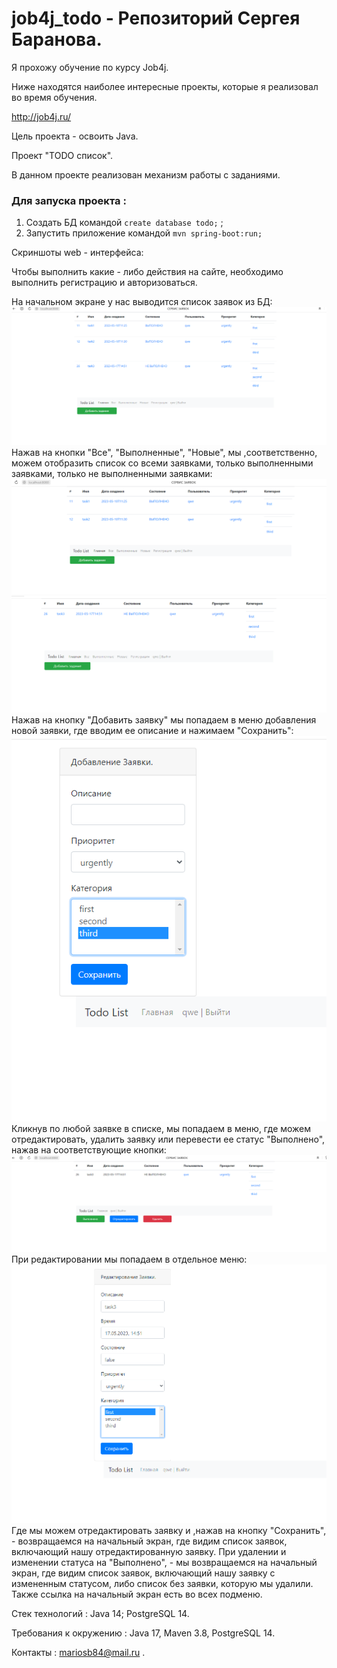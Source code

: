# job4j_todo - Репозиторий Сергея Баранова.

Я прохожу обучение по курсу Job4j.

Ниже находятся наиболее интересные проекты, которые я реализовал во время обучения.

http://job4j.ru/

Цель проекта - освоить Java.

Проект "TODO список".

В данном проекте реализован механизм работы с заданиями.

### Для запуска проекта :

1. Создать БД командой `create database todo;` ;
2. Запустить приложение командой `mvn spring-boot:run;`

Скриншоты  web - интерфейса:

Чтобы выполнить какие - либо действия на сайте, 
необходимо выполнить регистрацию и авторизоваться.

На начальном экране у нас выводится список заявок из БД:
![img.PNG](img/img.PNG)
Нажав на кнопки "Все", "Выполненные", "Новые", мы ,соответственно, 
можем отобразить список со всеми заявками, только выполненными заявками,
только не выполненными заявками:
![img1.PNG](img/img1.PNG)
![img2.PNG](img/img2.PNG)
Нажав на кнопку "Добавить заявку" мы попадаем в меню добавления новой заявки,
где вводим ее описание и нажимаем "Сохранить":
![img3.PNG](img/img3.PNG)
Кликнув по любой заявке в списке, мы попадаем в меню, где 
можем отредактировать, удалить заявку или перевести ее статус "Выполнено",
нажав на соответствующие кнопки:
![img4.PNG](img/img4.PNG)
При редактировании мы попадаем в отдельное меню:
![img5.PNG](img/img5.PNG)
Где мы можем отредактировать заявку и ,нажав на кнопку "Сохранить", -
возвращаемся на начальный экран, где видим список заявок, включающий нашу отредактированную заявку.
При удалении и изменении статуса на "Выполнено", - мы возвращаемся на начальный экран,
где видим список заявок, включающий нашу заявку с измененным статусом, либо список без заявки,
которую мы удалили.
Также ссылка на начальный экран есть во всех подменю.

Стек технологий : Java 14; PostgreSQL 14.

Требования к окружению : Java 17, Maven 3.8, PostgreSQL 14.

Контакты : mariosb84@mail.ru .

